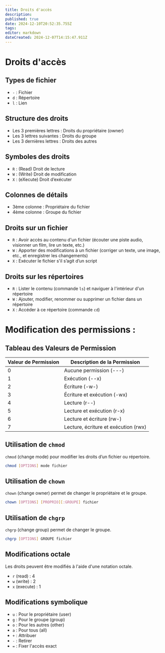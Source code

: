 ```yaml
---
title: Droits d'accès
description: 
published: true
date: 2024-12-10T20:52:35.755Z
tags: 
editor: markdown
dateCreated: 2024-12-07T14:15:47.911Z
---
```


# Droits d'accès

## Types de fichier

- `-` : Fichier    
- `d` : Répertoire    
- `l` : Lien

## Structure des droits

- Les 3 premières lettres : Droits du propriétaire (owner)    
- Les 3 lettres suivantes : Droits du groupe    
- Les 3 dernières lettres : Droits des autres

## Symboles des droits

- `R` : (Read) Droit de lecture    
- `W` : (Write) Droit de modification
- `X` : (eXecute) Droit d’exécuter

## Colonnes de détails

- 3ème colonne : Propriétaire du fichier    
- 4ème colonne : Groupe du fichier

## Droits sur un fichier

- `R` : Avoir accès au contenu d'un fichier (écouter une piste audio, visionner un film, lire un texte, etc.)    
- `W` : Apporter des modifications à un fichier (corriger un texte, une image, etc., et enregistrer les changements)    
- `X` : Exécuter le fichier s'il s’agit d’un script

## Droits sur les répertoires

- `R` : Lister le contenu (commande `ls`) et naviguer à l'intérieur d'un répertoire    
- `W` : Ajouter, modifier, renommer ou supprimer un fichier dans un répertoire    
- `X` : Accéder à ce répertoire (commande `cd`)

# Modification des permissions :

## Tableau des Valeurs de Permission


| Valeur de Permission | Description de la Permission         |
| -------------------- | ------------------------------------ |
| 0                    | Aucune permission (---)              |
| 1                    | Exécution (--x)                      |
| 2                    | Écriture (-w-)                       |
| 3                    | Écriture et exécution (-wx)          |
| 4                    | Lecture (r--)                        |
| 5                    | Lecture et exécution (r-x)           |
| 6                    | Lecture et écriture (rw-)            |
| 7                    | Lecture, écriture et exécution (rwx) |


## Utilisation de `chmod`

`chmod` (change mode) pour modifier les droits d’un fichier ou répertoire.

```bash
chmod [OPTIONS] mode fichier
```

## Utilisation de `chown`

`chown` (change owner) permet de changer le propriétaire et le groupe.

```bash
chown [OPTIONS] [PROPRIO][:GROUPE] fichier
```

## Utilisation de `chgrp`

`chgrp` (change group) permet de changer le groupe.

```bash
chgrp [OPTIONS] GROUPE fichier
```


## Modifications octale

Les droits peuvent être modifiés à l'aide d'une notation octale.

- `r` (read) : 4    
- `w` (write) : 2    
- `x` (execute) : 1
## Modifications symbolique

- `u` : Pour le propriétaire (user)    
- `g` : Pour le groupe (group)    
- `o` : Pour les autres (other)    
- `a` : Pour tous (all)    
- `+` : Attribuer    
- `-` : Retirer    
- `=` : Fixer l'accès exact